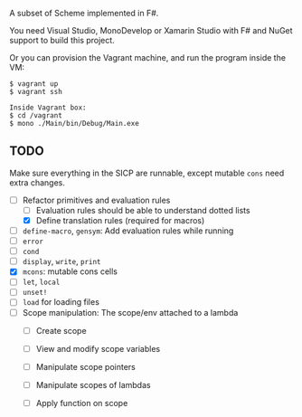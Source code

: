 A subset of Scheme implemented in F#.

You need Visual Studio, MonoDevelop or Xamarin Studio with F# and NuGet support to build this project.

Or you can provision the Vagrant machine, and run the program inside the VM:

```
$ vagrant up
$ vagrant ssh

Inside Vagrant box:
$ cd /vagrant
$ mono ./Main/bin/Debug/Main.exe
```

## TODO
Make sure everything in the SICP are runnable, except mutable `cons` need extra
changes.

- [ ] Refactor primitives and evaluation rules
    - [ ] Evaluation rules should be able to understand dotted lists
    - [X] Define translation rules (required for macros)
- [ ] `define-macro`, `gensym`: Add evaluation rules while running
- [ ] `error`
- [ ] `cond`
- [ ] `display`, `write`, `print`
- [X] `mcons`: mutable cons cells
- [ ] `let`, `local`
- [ ] `unset!`
- [ ] `load` for loading files
- [ ] Scope manipulation: The scope/env attached to a lambda
    - [ ] Create scope
    - [ ] View and modify scope variables
    - [ ] Manipulate scope pointers
    - [ ] Manipulate scopes of lambdas
    - [ ] Apply function on scope

